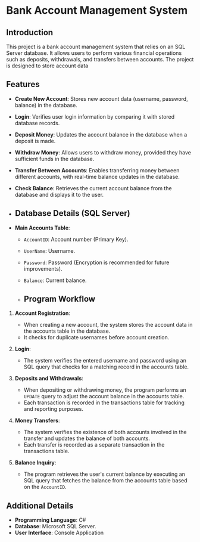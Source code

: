 # Bank Account Management System

## Introduction

This project is a bank account management system that relies on an SQL Server database. It allows users to perform various financial operations such as deposits, withdrawals, and transfers between accounts. The project is designed to store account data

## Features

- **Create New Account**: Stores new account data (username, password, balance) in the database.
- **Login**: Verifies user login information by comparing it with stored database records.
- **Deposit Money**: Updates the account balance in the database when a deposit is made.
- **Withdraw Money**: Allows users to withdraw money, provided they have sufficient funds in the database.
- **Transfer Between Accounts**: Enables transferring money between different accounts, with real-time balance updates in the database.
- **Check Balance**: Retrieves the current account balance from the database and displays it to the user.

- ## Database Details (SQL Server)

- **Main Accounts Table**:
  - `AccountID`: Account number (Primary Key).
  - `UserName`: Username.
  - `Password`: Password (Encryption is recommended for future improvements).
  - `Balance`: Current balance.
 
  - ## Program Workflow

1. **Account Registration**:
   - When creating a new account, the system stores the account data in the accounts table in the database.
   - It checks for duplicate usernames before account creation.

2. **Login**:
   - The system verifies the entered username and password using an SQL query that checks for a matching record in the accounts table.

3. **Deposits and Withdrawals**:
   - When depositing or withdrawing money, the program performs an `UPDATE` query to adjust the account balance in the accounts table.
   - Each transaction is recorded in the transactions table for tracking and reporting purposes.

4. **Money Transfers**:
   - The system verifies the existence of both accounts involved in the transfer and updates the balance of both accounts.
   - Each transfer is recorded as a separate transaction in the transactions table.

5. **Balance Inquiry**:
   - The program retrieves the user's current balance by executing an SQL query that fetches the balance from the accounts table based on the `AccountID`.

## Additional Details

- **Programming Language**: C# 
- **Database**: Microsoft SQL Server.
- **User Interface**: Console Application
